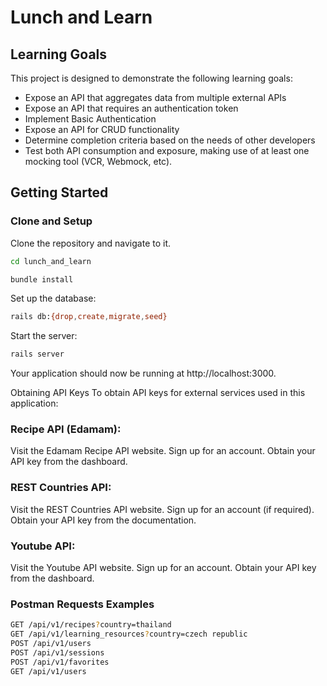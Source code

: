 # Lunch and Learn

## Learning Goals
This project is designed to demonstrate the following learning goals:
- Expose an API that aggregates data from multiple external APIs
- Expose an API that requires an authentication token
- Implement Basic Authentication
- Expose an API for CRUD functionality
- Determine completion criteria based on the needs of other developers
- Test both API consumption and exposure, making use of at least one mocking tool (VCR, Webmock, etc).


## Getting Started

### Clone and Setup
Clone the repository and navigate to it.
```bash
cd lunch_and_learn
```

```bash
bundle install
```
Set up the database:
```bash
rails db:{drop,create,migrate,seed}
```
Start the server:
```bash
rails server
```
Your application should now be running at http://localhost:3000.

Obtaining API Keys
To obtain API keys for external services used in this application:

### Recipe API (Edamam):

Visit the Edamam Recipe API website.
Sign up for an account.
Obtain your API key from the dashboard.

### REST Countries API:

Visit the REST Countries API website.
Sign up for an account (if required).
Obtain your API key from the documentation.

### Youtube API: 

Visit the Youtube API website.
Sign up for an account.
Obtain your API key from the dashboard.

### Postman Requests Examples
```bash
GET /api/v1/recipes?country=thailand
GET /api/v1/learning_resources?country=czech republic 
POST /api/v1/users
POST /api/v1/sessions
POST /api/v1/favorites
GET /api/v1/users
```

